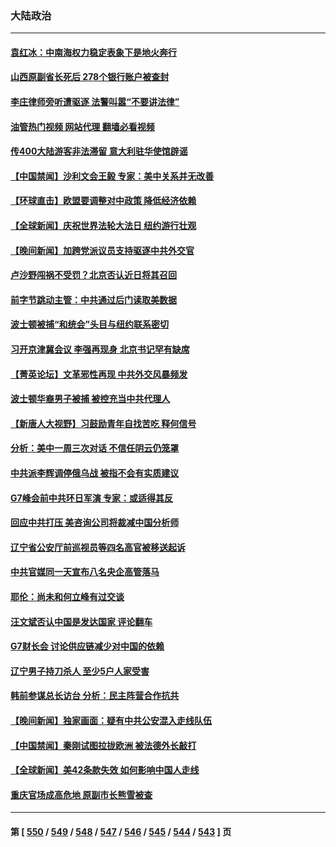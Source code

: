 ### 大陆政治
---
#### [袁红冰：中南海权力稳定表象下是地火奔行](../../pages/ncid277/n13995754.md?05132045) 
#### [山西原副省长死后 278个银行账户被查封](../../pages/ncid277/n13995760.md?05132045) 
#### [李庄律师旁听遭驱逐 法警叫嚣“不要讲法律”](../../pages/ncid277/n13995729.md?05132045) 
#### [油管热门视频 网站代理 翻墙必看视频](http://138.2.39.72:81/youtube.html?epic-marker?05132045)
#### [传400大陆游客非法滞留 意大利驻华使馆辟谣](../../pages/ncid277/n13995566.md?05132045) 
#### [【中国禁闻】沙利文会王毅 专家：美中关系并无改善](../../pages/ncid277/n13995093.md?05132045) 
#### [【环球直击】欧盟要调整对中政策 降低经济依赖](../../pages/ncid277/n13995094.md?05132045) 
#### [【全球新闻】庆祝世界法轮大法日 纽约游行壮观](../../pages/ncid277/n13995105.md?05132045) 
#### [【晚间新闻】加跨党派议员支持驱逐中共外交官](../../pages/ncid277/n13995106.md?05132045) 
#### [卢沙野闯祸不受罚？北京否认近日将其召回](../../pages/ncid277/n13995403.md?05132045) 
#### [前字节跳动主管：中共通过后门读取美数据](../../pages/ncid277/n13995390.md?05132045) 
#### [波士顿被捕“和统会”头目与纽约联系密切](../../pages/ncid277/n13995315.md?05132045) 
#### [习开京津冀会议 李强再现身 北京书记罕有缺席](../../pages/ncid277/n13995263.md?05132045) 
#### [【菁英论坛】文革邪性再现 中共外交风暴频发](../../pages/ncid277/n13995139.md?05132045) 
#### [波士顿华裔男子被捕 被控充当中共代理人](../../pages/ncid277/n13995143.md?05132045) 
#### [【新唐人大视野】习鼓励青年自找苦吃 释何信号](../../pages/ncid277/n13995092.md?05132045) 
#### [分析：美中一周三次对话 不信任阴云仍笼罩](../../pages/ncid277/n13995004.md?05132045) 
#### [中共派李辉调停俄乌战 被指不会有实质建议](../../pages/ncid277/n13995061.md?05132045) 
#### [G7峰会前中共环日军演 专家：或适得其反](../../pages/ncid277/n13994758.md?05132045) 
#### [回应中共打压 美咨询公司将裁减中国分析师](../../pages/ncid277/n13995086.md?05132045) 
#### [辽宁省公安厅前巡视员等四名高官被移送起诉](../../pages/ncid277/n13994722.md?05132045) 
#### [中共官媒同一天宣布八名央企高管落马](../../pages/ncid277/n13994748.md?05132045) 
#### [耶伦：尚未和何立峰有过交谈](../../pages/ncid277/n13994845.md?05132045) 
#### [汪文斌否认中国是发达国家 评论翻车](../../pages/ncid277/n13994803.md?05132045) 
#### [G7财长会 讨论供应链减少对中国的依赖](../../pages/ncid277/n13994903.md?05132045) 
#### [辽宁男子持刀杀人 至少5户人家受害](../../pages/ncid277/n13994754.md?05132045) 
#### [韩前参谋总长访台 分析：民主阵营合作抗共](../../pages/ncid277/n13994409.md?05132045) 
#### [【晚间新闻】独家画面：疑有中共公安混入走线队伍](../../pages/ncid277/n13994262.md?05132045) 
#### [【中国禁闻】秦刚试图拉拢欧洲 被法德外长敲打](../../pages/ncid277/n13994280.md?05132045) 
#### [【全球新闻】美42条款失效 如何影响中国人走线](../../pages/ncid277/n13994699.md?05132045) 
#### [重庆官场成高危地 原副市长熊雪被查](../../pages/ncid277/n13994615.md?05132045) 

---
#### 第 [ [550](./550.md?05132045) / [549](./549.md?05132045) / [548](./548.md?05132045) / [547](./547.md?05132045) / [546](./546.md?05132045) / [545](./545.md?05132045) / [544](./544.md?05132045) / [543](./543.md?05132045) ] 页
